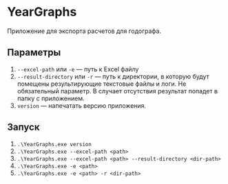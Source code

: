 # YearGraphs

Приложение для экспорта расчетов для годографа.

## Параметры

1. `--excel-path` или `-e` — путь к Excel файлу
2. `--result-directory` или `-r` — путь к директории, в которую будут помещены результирующие текстовые файлы и логи. Не обязательный параметр. В случает отсутствия результат попадет в папку с приложением.
3. `version` — напечатать версию приложения.

## Запуск

1. `.\YearGraphs.exe version`
2. `.\YearGraphs.exe --excel-path <path>`
3. `.\YearGraphs.exe --excel-path <path> --result-directory <dir-path>`
4. `.\YearGraphs.exe -e <path>`
5. `.\YearGraphs.exe -e <path> -r <dir-path>`
